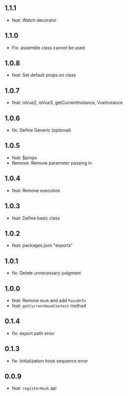 ## 1.1.1
- feat: Watch decorator
## 1.1.0
- Fix: assemble class cannot be used
## 1.0.8
- feat: Set default props on class
## 1.0.7
- feat: isVue2, isVue3, getCurrentInstance, VueInstance
## 1.0.6
- fix: Define Generic (optional)
## 1.0.5
- feat: $props
- Remove: Remove parameter passing in
## 1.0.4
- feat: Remove execution
## 1.0.3
- feat: Define basic class
## 1.0.2
- feat: packages.json "exports"
## 1.0.1
- fix: Delete unnecessary judgment
## 1.0.0
- feat: Remove `Hook` and add `PassOnTo`
- feat: `getCurrentHookContext` method
## 0.1.4
- fix: export path error
## 0.1.3
- fix: Initialization hook sequence error
## 0.0.9
- feat: `registerHook` api
